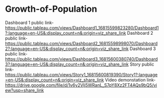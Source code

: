 # Growth-of-Population
Dashboard 1 public link-https://public.tableau.com/views/Dashboard1_16815599823280/Dashboard1?:language=en-US&:display_count=n&:origin=viz_share_link
Dashboard 2 public link-https://public.tableau.com/views/Dashboard2_16815598998070/Dashboard2?:language=en-US&:display_count=n&:origin=viz_share_link
Dashboard 3 public link-https://public.tableau.com/views/Dashboard3_16815600380740/Dashboard3?:language=en-US&:display_count=n&:origin=viz_share_link
Story public link-https://public.tableau.com/views/Story1_16815600819390/Story1?:language=en-US&:display_count=n&:origin=viz_share_link
Video demonstation link-https://drive.google.com/file/d/1v6y2VIj5WRanL_S7pY8Xz2FT4AQs9bQ5/view?usp=share_link
